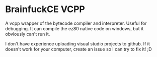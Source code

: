 # BrainfuckCE VCPP
A vcpp wrapper of the bytecode compiler and interpreter. Useful for debugging. It can compile the ez80 native code on windows, but it obviously can't run it.

I don't have experience uploading visual studio projects to github. If it doesn't work for your computer, create an issue so I can try to fix it! ;D
